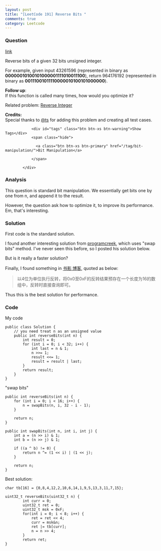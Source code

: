 ```yaml
---
layout: post
title: "[LeetCode 191] Reverse Bits "
comments: true
category: Leetcode
---
```


### Question 

[link](https://leetcode.com/problems/reverse-bits/)

<div class="question-content">
              <p></p><p>Reverse bits of a given 32 bits unsigned integer.</p>

<p>For example, given input 43261596 (represented in binary as <b>00000010100101000001111010011100</b>), return 964176192 (represented in binary as <b>00111001011110000010100101000000</b>).</p>

<p>
<b>Follow up</b>:<br>
If this function is called many times, how would you optimize it?
</p>

<p>Related problem: <a href="/problems/reverse-integer/">Reverse Integer</a></p>

<p><b>Credits:</b><br>Special thanks to <a href="https://oj.leetcode.com/discuss/user/ts">@ts</a> for adding this problem and creating all test cases.</p><p></p>
              
                <div id="tags" class="btn btn-xs btn-warning">Show Tags</div>
                <span class="hide">
                  
                  <a class="btn btn-xs btn-primary" href="/tag/bit-manipulation/">Bit Manipulation</a>
                  
                </span>
              
            </div>

### Analysis

This question is standard bit manipulation. We essentially get bits one by one from n, and append it to the result. 

However, the question ask how to optimize it, to improve its performance. Em, that's interesting. 

### Solution

First code is the standard solution. 

I found another interesting solution from [programcreek](http://www.programcreek.com/2014/03/leetcode-reverse-bits-java/), which uses "swap bits" method. I've never seen this before, so I posted his solution below. 

But is it really a faster solution? 

Finally, I found something in [书影 博客](http://bookshadow.com/weblog/2015/03/08/leetcode-reverse-bits/), quoted as below: 

> 以4位为单位执行反转，将0x0至0xF的反转结果预存在一个长度为16的数组中，反转时直接查询即可。

Thus this is the best solution for performance. 

### Code

My code

    public class Solution {
        // you need treat n as an unsigned value
        public int reverseBits(int n) {
            int result = 0;
            for (int i = 0; i < 32; i++) {
                int last = n & 1;
                n >>= 1;
                result <<= 1;
                result = result | last;
            }
            return result;
        }
    }

"swap bits"

    public int reverseBits(int n) {
        for (int i = 0; i < 16; i++) {
            n = swapBits(n, i, 32 - i - 1);
        }

        return n;
    }

    public int swapBits(int n, int i, int j) {
        int a = (n >> i) & 1;
        int b = (n >> j) & 1;

        if ((a ^ b) != 0) {
            return n ^= (1 << i) | (1 << j);
        }

        return n;
    }

Best solution: 

    char tb[16] = {0,8,4,12,2,10,6,14,1,9,5,13,3,11,7,15};

    uint32_t reverseBits(uint32_t n) {
            int curr = 0;
            uint32_t ret = 0;
            uint32_t msk = 0xF;
            for(int i = 0; i < 8; i++) {
                ret = ret << 4;
                curr = msk&n;
                ret |= tb[curr];
                n = n >> 4;
            }
            return ret;
    }

